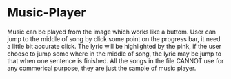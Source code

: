 # Music-Player
Music can be played from the image which works like a buttom.
User can jump to the middle of song by click some point on the progress bar, it need a little bit accurate click.
The lyric will be highlighted by the pink, if the user choose to jump some where in the middle of song, the lyric may be jump to that when one sentence is finished.
All the songs in the file CANNOT use for any commerical purpose, they are just the sample of music player.
